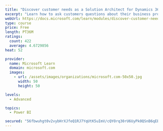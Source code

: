```yaml
---
title: "Discover customer needs as a Solution Architect for Dynamics 365 and Power Platform"
excerpt: "Learn how to ask customers questions about their business processes and feature requirements to create a viable solution."
webUrl: https://docs.microsoft.com/learn/modules/discover-customer-needs/
type: course
price: Free
length: PT36M
ratings:
  count: 422
  average: 4.6729856
heat: 52

provider:
  name: Microsoft Learn
  domain: microsoft.com
  images:
    - url: /assets/images/organizations/microsoft.com-50x50.jpg
      width: 50
      height: 50

levels:
  - Advanced

topics:
  - Power BI

secured: "56fbwuhgt0v2vybHrXJfeQ1RJ7YqUtK5uImV/cQYOrq30rU6UyPk0QSnB6qEBTMVanL94kov4nzepqlpduawGph45GiPyviWhII+LiDApi12mpp42Mb3FQMx5SSh8ZIBcG/1UxBNtk7PtXklt9UibgPM9o5zZoQCsf1tVEt4aXlv5+xie+GTCDSMCsR7hI/+Tbdg9YROUureRM/M+zOSTLWzufwyjV4O3e2xqV5iXwzDlATwwGCqvQ8vb1lY/JkBI8GRqwQdQXoYqMP4RGAAzB/CF7G+JHJGqAghv5bjtml6P3CH0opqQZujFYoENHWyc4Br9IkP1e2/2TzGjLtlJqkpOkWOPxZnlKP/ymm0H8Zs9S1kR9okRC0X3qFnW8wJwJgS+TtAoaA920HeLUdQuxbtOsHHn9uOq+ktVwI9V+U=;lyD51iCXQuZsxb2NfnlaNQ=="
---
```


